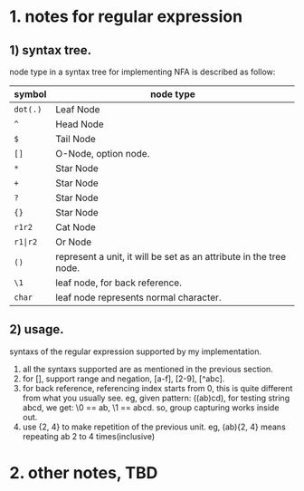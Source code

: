 # **1. notes for regular expression**

## 1) syntax tree.
node type in a syntax tree for implementing NFA is described as follow:

| symbol                    | node type                                                           |
| ------------------        | ------------------------------------------------------------------- |
| `dot(.)`                  | Leaf Node                                                           |
| `^`                       | Head Node                                                           |
| `$`                       | Tail Node                                                           |
| `[]`                      | O-Node, option node.                                                |             |
| `*`                       | Star Node                                                           |
| `+`                       | Star Node                                                           |
| `?`                       | Star Node                                                           |
| `{}`                      | Star Node                                                           |
| `r1r2`                    | Cat Node                                                            |
| <code>r1&#124;r2</code>   | Or Node                                                             |
| `()`                      | represent a unit, it will be set as an attribute in the tree node.  |
| `\1`                      | leaf node, for back reference.                                      |
| `char`                    | leaf node represents normal character.                              |

## 2) usage.
syntaxs of the regular expression supported by my implementation.

1. all the syntaxs supported are as mentioned in the previous section.
2. for [], support range and negation, [a-f], [2-9], [^abc].
3. for back reference, referencing index starts from 0, this is quite different from what you usually see.
   eg, given pattern: ((ab)cd),  for testing string abcd, we get: \\0 == ab, \\1 == abcd.
   so, group capturing works inside out.
4. use {2, 4} to make repetition of the previous unit.
   eg, (ab){2, 4} means repeating ab 2 to 4 times(inclusive)

# **2. other notes, TBD**

